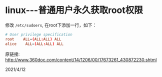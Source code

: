 # linux---普通用户永久获取root权限

修改 `/etc/sudoers`, 在root下添加一行，如下：  
```conf
# User privilege specification
root    ALL=(ALL:ALL) ALL
alice    ALL=(ALL:ALL) ALL
```

原链接: http://www.360doc.com/content/14/1206/00/17673261_430872230.shtml  


2021/4/12  
